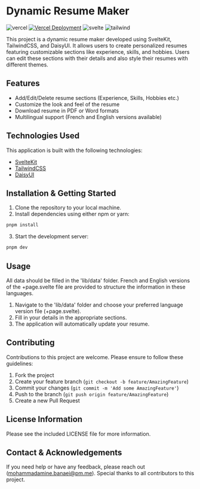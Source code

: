 # Dynamic Resume Maker

![vercel](https://img.shields.io/badge/Vercel-000000?style=for-the-badge&logo=vercel&logoColor=white) [![Vercel Deployment](https://therealsujitk-vercel-badge.vercel.app/?app=cv-maker&style=for-the-badge&logo=false)](https://cv.bnei.dev) ![svelte](https://img.shields.io/badge/Svelte-4A4A55?style=for-the-badge&logo=svelte&logoColor=FF3E00) ![tailwind](https://img.shields.io/badge/Tailwind_CSS-38B2AC?style=for-the-badge&logo=tailwind-css&logoColor=white) 



This project is a dynamic resume maker developed using SvelteKit, TailwindCSS, and DaisyUI. It allows users to create personalized resumes featuring customizable sections like experience, skills, and hobbies. Users can edit these sections with their details and also style their resumes with different themes.

## Features

- Add/Edit/Delete resume sections (Experience, Skills, Hobbies etc.)
- Customize the look and feel of the resume
- Download resume in PDF or Word formats
- Multilingual support (French and English versions available)

## Technologies Used

This application is built with the following technologies:

- [SvelteKit](https://kit.svelte.dev/)
- [TailwindCSS](https://tailwindcss.com/)
- [DaisyUI](https://daisyui.com/)

## Installation & Getting Started

1. Clone the repository to your local machine.
2. Install dependencies using either npm or yarn:

```bash
pnpm install
```

3. Start the development server:

```bash
pnpm dev
```

## Usage

All data should be filled in the 'lib/data' folder. French and English versions of the +page.svelte file are provided to structure the information in these languages.

1. Navigate to the 'lib/data' folder and choose your preferred language version file (+page.svelte). 
2. Fill in your details in the appropriate sections.
3. The application will automatically update your resume.

## Contributing

Contributions to this project are welcome. Please ensure to follow these guidelines:

1. Fork the project
2. Create your feature branch (`git checkout -b feature/AmazingFeature`)
3. Commit your changes (`git commit -m 'Add some AmazingFeature'`)
4. Push to the branch (`git push origin feature/AmazingFeature`)
5. Create a new Pull Request

## License Information

Please see the included LICENSE file for more information.

## Contact & Acknowledgements

If you need help or have any feedback, please reach out ([mohammadamine.banaei@pm.me](mailto:mohammadamine.banaei@pm.me)).
Special thanks to all contributors to this project.
